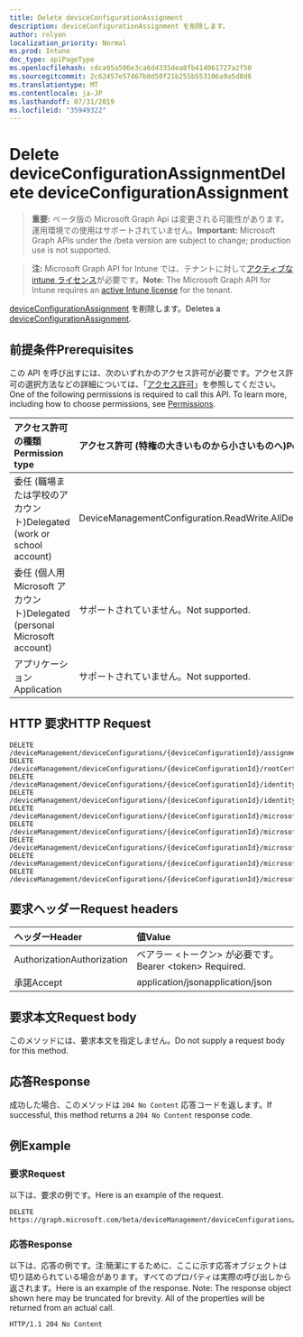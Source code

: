 ```yaml
---
title: Delete deviceConfigurationAssignment
description: deviceConfigurationAssignment を削除します。
author: rolyon
localization_priority: Normal
ms.prod: Intune
doc_type: apiPageType
ms.openlocfilehash: cdca95a506e3ca6d4335dea8fb414061727a2f50
ms.sourcegitcommit: 2c62457e57467b8d50f21b255b553106a9a5d8d6
ms.translationtype: MT
ms.contentlocale: ja-JP
ms.lasthandoff: 07/31/2019
ms.locfileid: "35949322"
---
```

# <a name="delete-deviceconfigurationassignment"></a><span data-ttu-id="3c1e8-103">Delete deviceConfigurationAssignment</span><span class="sxs-lookup"><span data-stu-id="3c1e8-103">Delete deviceConfigurationAssignment</span></span>

> <span data-ttu-id="3c1e8-104">**重要:** ベータ版の Microsoft Graph Api は変更される可能性があります。運用環境での使用はサポートされていません。</span><span class="sxs-lookup"><span data-stu-id="3c1e8-104">**Important:** Microsoft Graph APIs under the /beta version are subject to change; production use is not supported.</span></span>

> <span data-ttu-id="3c1e8-105">**注:** Microsoft Graph API for Intune では、テナントに対して[アクティブな intune ライセンス](https://go.microsoft.com/fwlink/?linkid=839381)が必要です。</span><span class="sxs-lookup"><span data-stu-id="3c1e8-105">**Note:** The Microsoft Graph API for Intune requires an [active Intune license](https://go.microsoft.com/fwlink/?linkid=839381) for the tenant.</span></span>

<span data-ttu-id="3c1e8-106">[deviceConfigurationAssignment](../resources/intune-deviceconfig-deviceconfigurationassignment.md) を削除します。</span><span class="sxs-lookup"><span data-stu-id="3c1e8-106">Deletes a [deviceConfigurationAssignment](../resources/intune-deviceconfig-deviceconfigurationassignment.md).</span></span>

## <a name="prerequisites"></a><span data-ttu-id="3c1e8-107">前提条件</span><span class="sxs-lookup"><span data-stu-id="3c1e8-107">Prerequisites</span></span>
<span data-ttu-id="3c1e8-p101">この API を呼び出すには、次のいずれかのアクセス許可が必要です。アクセス許可の選択方法などの詳細については、「[アクセス許可](/graph/permissions-reference)」を参照してください。</span><span class="sxs-lookup"><span data-stu-id="3c1e8-p101">One of the following permissions is required to call this API. To learn more, including how to choose permissions, see [Permissions](/graph/permissions-reference).</span></span>

|<span data-ttu-id="3c1e8-110">アクセス許可の種類</span><span class="sxs-lookup"><span data-stu-id="3c1e8-110">Permission type</span></span>|<span data-ttu-id="3c1e8-111">アクセス許可 (特権の大きいものから小さいものへ)</span><span class="sxs-lookup"><span data-stu-id="3c1e8-111">Permissions (from most to least privileged)</span></span>|
|:---|:---|
|<span data-ttu-id="3c1e8-112">委任 (職場または学校のアカウント)</span><span class="sxs-lookup"><span data-stu-id="3c1e8-112">Delegated (work or school account)</span></span>|<span data-ttu-id="3c1e8-113">DeviceManagementConfiguration.ReadWrite.All</span><span class="sxs-lookup"><span data-stu-id="3c1e8-113">DeviceManagementConfiguration.ReadWrite.All</span></span>|
|<span data-ttu-id="3c1e8-114">委任 (個人用 Microsoft アカウント)</span><span class="sxs-lookup"><span data-stu-id="3c1e8-114">Delegated (personal Microsoft account)</span></span>|<span data-ttu-id="3c1e8-115">サポートされていません。</span><span class="sxs-lookup"><span data-stu-id="3c1e8-115">Not supported.</span></span>|
|<span data-ttu-id="3c1e8-116">アプリケーション</span><span class="sxs-lookup"><span data-stu-id="3c1e8-116">Application</span></span>|<span data-ttu-id="3c1e8-117">サポートされていません。</span><span class="sxs-lookup"><span data-stu-id="3c1e8-117">Not supported.</span></span>|

## <a name="http-request"></a><span data-ttu-id="3c1e8-118">HTTP 要求</span><span class="sxs-lookup"><span data-stu-id="3c1e8-118">HTTP Request</span></span>
<!-- {
  "blockType": "ignored"
}
-->
``` http
DELETE /deviceManagement/deviceConfigurations/{deviceConfigurationId}/assignments/{deviceConfigurationAssignmentId}
DELETE /deviceManagement/deviceConfigurations/{deviceConfigurationId}/rootCertificate/assignments/{deviceConfigurationAssignmentId}
DELETE /deviceManagement/deviceConfigurations/{deviceConfigurationId}/identityCertificate/assignments/{deviceConfigurationAssignmentId}
DELETE /deviceManagement/deviceConfigurations/{deviceConfigurationId}/identityCertificate/rootCertificate/assignments/{deviceConfigurationAssignmentId}
DELETE /deviceManagement/deviceConfigurations/{deviceConfigurationId}/microsoft.graph.iosScepCertificateProfile/rootCertificate/assignments/{deviceConfigurationAssignmentId}
DELETE /deviceManagement/deviceConfigurations/{deviceConfigurationId}/microsoft.graph.macOSScepCertificateProfile/rootCertificate/assignments/{deviceConfigurationAssignmentId}
DELETE /deviceManagement/deviceConfigurations/{deviceConfigurationId}/microsoft.graph.windowsPhone81VpnConfiguration/identityCertificate/assignments/{deviceConfigurationAssignmentId}
DELETE /deviceManagement/deviceConfigurations/{deviceConfigurationId}/microsoft.graph.windowsWifiEnterpriseEAPConfiguration/identityCertificateForClientAuthentication/assignments/{deviceConfigurationAssignmentId}
DELETE /deviceManagement/deviceConfigurations/{deviceConfigurationId}/microsoft.graph.windowsWifiEnterpriseEAPConfiguration/rootCertificatesForServerValidation/{windows81TrustedRootCertificateId}/assignments/{deviceConfigurationAssignmentId}
```

## <a name="request-headers"></a><span data-ttu-id="3c1e8-119">要求ヘッダー</span><span class="sxs-lookup"><span data-stu-id="3c1e8-119">Request headers</span></span>
|<span data-ttu-id="3c1e8-120">ヘッダー</span><span class="sxs-lookup"><span data-stu-id="3c1e8-120">Header</span></span>|<span data-ttu-id="3c1e8-121">値</span><span class="sxs-lookup"><span data-stu-id="3c1e8-121">Value</span></span>|
|:---|:---|
|<span data-ttu-id="3c1e8-122">Authorization</span><span class="sxs-lookup"><span data-stu-id="3c1e8-122">Authorization</span></span>|<span data-ttu-id="3c1e8-123">ベアラー &lt;トークン&gt; が必要です。</span><span class="sxs-lookup"><span data-stu-id="3c1e8-123">Bearer &lt;token&gt; Required.</span></span>|
|<span data-ttu-id="3c1e8-124">承諾</span><span class="sxs-lookup"><span data-stu-id="3c1e8-124">Accept</span></span>|<span data-ttu-id="3c1e8-125">application/json</span><span class="sxs-lookup"><span data-stu-id="3c1e8-125">application/json</span></span>|

## <a name="request-body"></a><span data-ttu-id="3c1e8-126">要求本文</span><span class="sxs-lookup"><span data-stu-id="3c1e8-126">Request body</span></span>
<span data-ttu-id="3c1e8-127">このメソッドには、要求本文を指定しません。</span><span class="sxs-lookup"><span data-stu-id="3c1e8-127">Do not supply a request body for this method.</span></span>

## <a name="response"></a><span data-ttu-id="3c1e8-128">応答</span><span class="sxs-lookup"><span data-stu-id="3c1e8-128">Response</span></span>
<span data-ttu-id="3c1e8-129">成功した場合、このメソッドは `204 No Content` 応答コードを返します。</span><span class="sxs-lookup"><span data-stu-id="3c1e8-129">If successful, this method returns a `204 No Content` response code.</span></span>

## <a name="example"></a><span data-ttu-id="3c1e8-130">例</span><span class="sxs-lookup"><span data-stu-id="3c1e8-130">Example</span></span>

### <a name="request"></a><span data-ttu-id="3c1e8-131">要求</span><span class="sxs-lookup"><span data-stu-id="3c1e8-131">Request</span></span>
<span data-ttu-id="3c1e8-132">以下は、要求の例です。</span><span class="sxs-lookup"><span data-stu-id="3c1e8-132">Here is an example of the request.</span></span>
``` http
DELETE https://graph.microsoft.com/beta/deviceManagement/deviceConfigurations/{deviceConfigurationId}/assignments/{deviceConfigurationAssignmentId}
```

### <a name="response"></a><span data-ttu-id="3c1e8-133">応答</span><span class="sxs-lookup"><span data-stu-id="3c1e8-133">Response</span></span>
<span data-ttu-id="3c1e8-p102">以下は、応答の例です。注:簡潔にするために、ここに示す応答オブジェクトは切り詰められている場合があります。すべてのプロパティは実際の呼び出しから返されます。</span><span class="sxs-lookup"><span data-stu-id="3c1e8-p102">Here is an example of the response. Note: The response object shown here may be truncated for brevity. All of the properties will be returned from an actual call.</span></span>
``` http
HTTP/1.1 204 No Content
```





